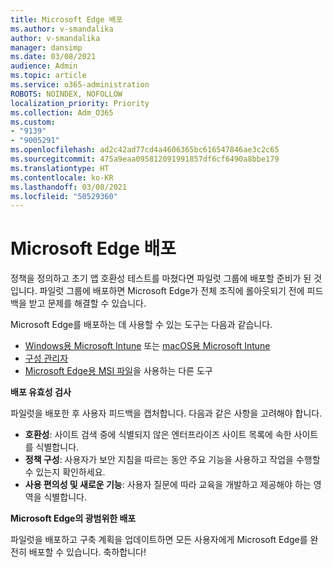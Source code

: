 ```yaml
---
title: Microsoft Edge 배포
ms.author: v-smandalika
author: v-smandalika
manager: dansimp
ms.date: 03/08/2021
audience: Admin
ms.topic: article
ms.service: o365-administration
ROBOTS: NOINDEX, NOFOLLOW
localization_priority: Priority
ms.collection: Adm_O365
ms.custom:
- "9139"
- "9005291"
ms.openlocfilehash: ad2c42ad77cd4a4606365bc616547846ae3c2c65
ms.sourcegitcommit: 475a9eaa095812091991857df6cf6490a8bbe179
ms.translationtype: HT
ms.contentlocale: ko-KR
ms.lasthandoff: 03/08/2021
ms.locfileid: "50529360"
---
```

# <a name="deploy-microsoft-edge"></a>Microsoft Edge 배포

정책을 정의하고 초기 앱 호환성 테스트를 마쳤다면 파일럿 그룹에 배포할 준비가 된 것입니다. 파일럿 그룹에 배포하면 Microsoft Edge가 전체 조직에 롤아웃되기 전에 피드백을 받고 문제를 해결할 수 있습니다.

Microsoft Edge를 배포하는 데 사용할 수 있는 도구는 다음과 같습니다.

- [Windows용 Microsoft Intune](https://docs.microsoft.com/mem/intune/apps/apps-windows-edge) 또는 [macOS용 Microsoft Intune](https://docs.microsoft.com/mem/intune/apps/apps-edge-macos)
- [구성 관리자](https://docs.microsoft.com/DeployEdge/deploy-edge-with-configuration-manager)
- [Microsoft Edge용 MSI 파일](https://www.microsoft.com/edge/business/download)을 사용하는 다른 도구

**배포 유효성 검사**

파일럿을 배포한 후 사용자 피드백을 캡처합니다. 다음과 같은 사항을 고려해야 합니다.
- **호환성**: 사이트 검색 중에 식별되지 않은 엔터프라이즈 사이트 목록에 속한 사이트를 식별합니다.
- **정책 구성**: 사용자가 보안 지침을 따르는 동안 주요 기능을 사용하고 작업을 수행할 수 있는지 확인하세요.
- **사용 편의성 및 새로운 기능**: 사용자 질문에 따라 교육을 개발하고 제공해야 하는 영역을 식별합니다.

**Microsoft Edge의 광범위한 배포**

파일럿을 배포하고 구축 계획을 업데이트하면 모든 사용자에게 Microsoft Edge를 완전히 배포할 수 있습니다. 축하합니다!


